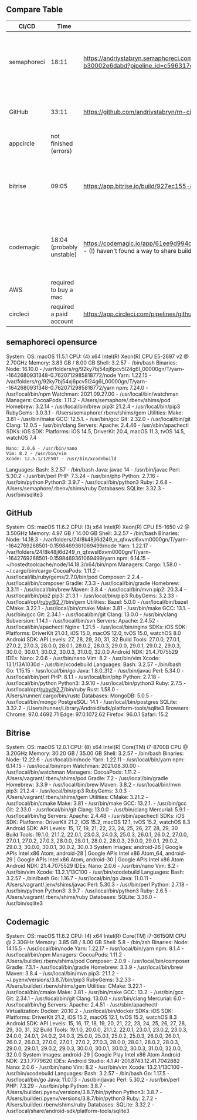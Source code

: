 ## Compare Table
| CI/CD | Time | CI URL | Note |
|---|---|---|---|
| semaphoreci | 18:11 | https://andriystabryn.semaphoreci.com/workflows/edf0281c-6f3c-4230-842d-b30002e6dabd?pipeline_id=c596317c-bb0a-42f8-b2d8-f5bde5ec7368 | yarn install & pod install & build & artifact push |
| GitHub | 33:11 | https://github.com/andriystabryn/rn-cicd/runs/4896453645?check_suite_focus=true | yarn install & pod install & build  |
| appcircle | not finished (errors) |  |
| bitrise | 09:05 | https://app.bitrise.io/build/927ec155-8d1e-4b5f-99b6-be353456442b#?tab=log | yarn install & pod install & build & artifact export |
| codemagic | 18:04 (probably unstable) | https://codemagic.io/app/61ee9d994d0eb94abcddf07d/build/61eeba1c298f33a38ebc4f74 - (!) haven't found a way to share build publically with free account | yarn install & pod install & build & artifact export
| AWS | required to buy a mac  |  |
| circleci | required a paid account | https://app.circleci.com/pipelines/github/andriystabryn/rn-cicd |  |

## semaphoreci opensurce
System:
    OS: macOS 11.5.1
    CPU: (4) x64 Intel(R) Xeon(R) CPU E5-2697 v2 @ 2.70GHz
    Memory: 3.83 GB / 8.00 GB
    Shell: 3.2.57 - /bin/bash
  Binaries:
    Node: 16.10.0 - /var/folders/rg/92ky7bj54xj6pcv5l24g6l_00000gn/T/yarn--1642680931348-0.7620712985818772/node
    Yarn: 1.22.15 - /var/folders/rg/92ky7bj54xj6pcv5l24g6l_00000gn/T/yarn--1642680931348-0.7620712985818772/yarn
    npm: 7.24.0 - /usr/local/bin/npm
    Watchman: 2021.09.27.00 - /usr/local/bin/watchman
  Managers:
    CocoaPods: 1.11.2 - /Users/semaphore/.rbenv/shims/pod
    Homebrew: 3.2.14 - /usr/local/bin/brew
    pip3: 21.2.4 - /usr/local/bin/pip3
    RubyGems: 3.0.3.1 - /Users/semaphore/.rbenv/shims/gem
  Utilities:
    Make: 3.81 - /usr/bin/make
    GCC: 12.5.1. - /usr/bin/gcc
    Git: 2.32.0 - /usr/local/bin/git
    Clang: 12.0.5 - /usr/bin/clang
  Servers:
    Apache: 2.4.46 - /usr/sbin/apachectl
  SDKs:
    iOS SDK:
      Platforms: iOS 14.5, DriverKit 20.4, macOS 11.3, tvOS 14.5, watchOS 7.4
 
    Nano: 2.0.6 - /usr/bin/nano
    Vim: 8.2 - /usr/bin/vim
    Xcode: 12.5.1/12E507 - /usr/bin/xcodebuild
  Languages:
    Bash: 3.2.57 - /bin/bash
    Java: javac 14 - /usr/bin/javac
    Perl: 5.30.2 - /usr/bin/perl
    PHP: 7.3.24 - /usr/bin/php
    Python: 2.7.16 - /usr/bin/python
    Python3: 3.9.7 - /usr/local/bin/python3
    Ruby: 2.6.8 - /Users/semaphore/.rbenv/shims/ruby
  Databases:
    SQLite: 3.32.3 - /usr/bin/sqlite3


## GitHub
System:
    OS: macOS 11.6.2
    CPU: (3) x64 Intel(R) Xeon(R) CPU E5-1650 v2 @ 3.50GHz
    Memory: 4.97 GB / 14.00 GB
    Shell: 3.2.57 - /bin/bash
  Binaries:
    Node: 14.18.3 - /var/folders/24/8k48jl6d249_n_qfxwsl6xvm0000gn/T/yarn--1642769268501-0.1598469361069499/node
    Yarn: 1.22.17 - /var/folders/24/8k48jl6d249_n_qfxwsl6xvm0000gn/T/yarn--1642769268501-0.1598469361069499/yarn
    npm: 6.14.15 - ~/hostedtoolcache/node/14.18.3/x64/bin/npm
  Managers:
    Cargo: 1.58.0 - ~/.cargo/bin/cargo
    CocoaPods: 1.11.2 - /usr/local/lib/ruby/gems/2.7.0/bin/pod
    Composer: 2.2.4 - /usr/local/bin/composer
    Gradle: 7.3.3 - /usr/local/bin/gradle
    Homebrew: 3.3.11 - /usr/local/bin/brew
    Maven: 3.8.4 - /usr/local/bin/mvn
    pip2: 20.3.4 - /usr/local/bin/pip2
    pip3: 21.3.1 - /usr/local/bin/pip3
    RubyGems: 3.2.33 - /usr/local/opt/ruby@2.7/bin/gem
  Utilities:
    Bazel: 5.0.0 - /usr/local/bin/bazel
    CMake: 3.22.1 - /usr/local/bin/cmake
    Make: 3.81 - /usr/bin/make
    GCC: 13.1. - /usr/bin/gcc
    Git: 2.34.1 - /usr/local/bin/git
    Clang: 13.0.0 - /usr/bin/clang
    Subversion: 1.14.1 - /usr/local/bin/svn
  Servers:
    Apache: 2.4.52 - /usr/local/bin/apachectl
    Nginx: 1.21.5 - /usr/local/bin/nginx
  SDKs:
    iOS SDK:
      Platforms: DriverKit 21.0.1, iOS 15.0, macOS 12.0, tvOS 15.0, watchOS 8.0
    Android SDK:
      API Levels: 27, 28, 29, 30, 31, 32
      Build Tools: 27.0.0, 27.0.1, 27.0.2, 27.0.3, 28.0.0, 28.0.1, 28.0.2, 28.0.3, 29.0.0, 29.0.1, 29.0.2, 29.0.3, 30.0.0, 30.0.1, 30.0.2, 30.0.3, 31.0.0, 32.0.0
      Android NDK: 21.4.7075529
  IDEs:
    Nano: 2.0.6 - /usr/bin/nano
    Vim: 8.2 - /usr/bin/vim
    Xcode: 13.1/13A1030d - /usr/bin/xcodebuild
  Languages:
    Bash: 3.2.57 - /bin/bash
    Go: 1.15.15 - /usr/local/bin/go
    Java: 1.8.0_312 - /usr/bin/javac
    Perl: 5.34.0 - /usr/local/bin/perl
    PHP: 8.1.1 - /usr/local/bin/php
    Python: 2.7.18 - /usr/local/bin/python
    Python3: 3.9.10 - /usr/local/bin/python3
    Ruby: 2.7.5 - /usr/local/opt/ruby@2.7/bin/ruby
    Rust: 1.58.0 - /Users/runner/.cargo/bin/rustc
  Databases:
    MongoDB: 5.0.5 - /usr/local/bin/mongo
    PostgreSQL: 14.1 - /usr/local/bin/postgres
    SQLite: 3.32.2 - /Users/runner/Library/Android/sdk/platform-tools/sqlite3
  Browsers:
    Chrome: 97.0.4692.71
    Edge: 97.0.1072.62
    Firefox: 96.0.1
    Safari: 15.2


## Bitrise
  System:
    OS: macOS 12.0.1
    CPU: (8) x64 Intel(R) Core(TM) i7-8700B CPU @ 3.20GHz
    Memory: 30.20 GB / 35.00 GB
    Shell: 3.2.57 - /bin/bash
  Binaries:
    Node: 12.22.6 - /usr/local/bin/node
    Yarn: 1.22.11 - /usr/local/bin/yarn
    npm: 6.14.15 - /usr/local/bin/npm
    Watchman: 2021.08.30.00 - /usr/local/bin/watchman
  Managers:
    CocoaPods: 1.11.2 - /Users/vagrant/.rbenv/shims/pod
    Gradle: 7.2 - /usr/local/bin/gradle
    Homebrew: 3.3.9 - /usr/local/bin/brew
    Maven: 3.8.2 - /usr/local/bin/mvn
    pip3: 21.2.4 - /usr/local/bin/pip3
    RubyGems: 3.0.3 - /Users/vagrant/.rbenv/shims/gem
  Utilities:
    CMake: 3.21.2 - /usr/local/bin/cmake
    Make: 3.81 - /usr/bin/make
    GCC: 13.2.1. - /usr/bin/gcc
    Git: 2.33.0 - /usr/local/bin/git
    Clang: 13.0.0 - /usr/bin/clang
    Mercurial: 5.9.1 - /usr/local/bin/hg
  Servers:
    Apache: 2.4.48 - /usr/sbin/apachectl
  SDKs:
    iOS SDK:
      Platforms: DriverKit 21.2, iOS 15.2, macOS 12.1, tvOS 15.2, watchOS 8.3
    Android SDK:
      API Levels: 15, 17, 19, 21, 22, 23, 24, 25, 26, 27, 28, 29, 30
      Build Tools: 19.1.0, 21.1.2, 22.0.1, 23.0.3, 24.0.3, 25.0.3, 26.0.1, 26.0.2, 27.0.0, 27.0.1, 27.0.2, 27.0.3, 28.0.0, 28.0.1, 28.0.2, 28.0.3, 29.0.0, 29.0.1, 29.0.2, 29.0.3, 30.0.0, 30.0.1, 30.0.2, 30.0.3
      System Images: android-26 | Google APIs Intel x86 Atom, android-28 | Google APIs Intel x86 Atom_64, android-29 | Google APIs Intel x86 Atom, android-30 | Google APIs Intel x86 Atom
      Android NDK: 21.4.7075529
  IDEs:
    Nano: 2.0.6 - /usr/bin/nano
    Vim: 8.2 - /usr/bin/vim
    Xcode: 13.2.1/13C100 - /usr/bin/xcodebuild
  Languages:
    Bash: 3.2.57 - /bin/bash
    Go: 1.16.7 - /usr/local/bin/go
    Java: 11.0.11 - /Users/vagrant/.jenv/shims/javac
    Perl: 5.30.3 - /usr/bin/perl
    Python: 2.7.18 - /usr/bin/python
    Python3: 3.9.7 - /usr/local/bin/python3
    Ruby: 2.6.5 - /Users/vagrant/.rbenv/shims/ruby
  Databases:
    SQLite: 3.36.0 - /usr/bin/sqlite3


## Codemagic
  System:
    OS: macOS 11.6.2
    CPU: (4) x64 Intel(R) Core(TM) i7-3615QM CPU @ 2.30GHz
    Memory: 3.85 GB / 8.00 GB
    Shell: 5.8 - /bin/zsh
  Binaries:
    Node: 14.15.5 - /usr/local/bin/node
    Yarn: 1.22.17 - /usr/local/bin/yarn
    npm: 8.1.4 - /usr/local/bin/npm
  Managers:
    CocoaPods: 1.11.2 - /Users/builder/.rbenv/shims/pod
    Composer: 2.0.9 - /usr/local/bin/composer
    Gradle: 7.3.1 - /usr/local/bin/gradle
    Homebrew: 3.3.9 - /usr/local/bin/brew
    Maven: 3.8.4 - /usr/local/bin/mvn
    pip3: 21.1.2 - ~/.pyenv/versions/3.8.7/bin/pip3
    RubyGems: 3.2.33 - /Users/builder/.rbenv/shims/gem
  Utilities:
    CMake: 3.22.1 - /usr/local/bin/cmake
    Make: 3.81 - /usr/bin/make
    GCC: 13.2. - /usr/bin/gcc
    Git: 2.34.1 - /usr/local/bin/git
    Clang: 13.0.0 - /usr/bin/clang
    Mercurial: 6.0 - /usr/local/bin/hg
  Servers:
    Apache: 2.4.51 - /usr/sbin/apachectl
  Virtualization:
    Docker: 20.10.2 - /usr/local/bin/docker
  SDKs:
    iOS SDK:
      Platforms: DriverKit 21.2, iOS 15.2, macOS 12.1, tvOS 15.2, watchOS 8.3
    Android SDK:
      API Levels: 15, 16, 17, 18, 19, 20, 21, 22, 23, 24, 25, 26, 27, 28, 29, 30, 31, 32
      Build Tools: 19.1.0, 20.0.0, 21.1.2, 22.0.1, 23.0.1, 23.0.2, 23.0.3, 24.0.0, 24.0.1, 24.0.2, 24.0.3, 25.0.0, 25.0.1, 25.0.2, 25.0.3, 26.0.0, 26.0.1, 26.0.2, 26.0.3, 27.0.0, 27.0.1, 27.0.2, 27.0.3, 28.0.0, 28.0.1, 28.0.2, 28.0.3, 29.0.0, 29.0.1, 29.0.2, 29.0.3, 30.0.0, 30.0.1, 30.0.2, 30.0.3, 31.0.0, 32.0.0, 32.0.0
      System Images: android-29 | Google Play Intel x86 Atom
      Android NDK: 23.1.7779620
  IDEs:
    Android Studio: 4.1 AI-201.8743.12.41.7042882
    Nano: 2.0.6 - /usr/bin/nano
    Vim: 8.2 - /usr/bin/vim
    Xcode: 13.2.1/13C100 - /usr/bin/xcodebuild
  Languages:
    Bash: 3.2.57 - /bin/bash
    Go: 1.17.5 - /usr/local/bin/go
    Java: 11.0.13 - /usr/bin/javac
    Perl: 5.30.2 - /usr/bin/perl
    PHP: 7.3.29 - /usr/bin/php
    Python: 3.8.7 - /Users/builder/.pyenv/versions/3.8.7/bin/python
    Python3: 3.8.7 - /Users/builder/.pyenv/versions/3.8.7/bin/python3
    Ruby: 2.7.2 - /Users/builder/.rbenv/shims/ruby
  Databases:
    SQLite: 3.32.2 - /usr/local/share/android-sdk/platform-tools/sqlite3
